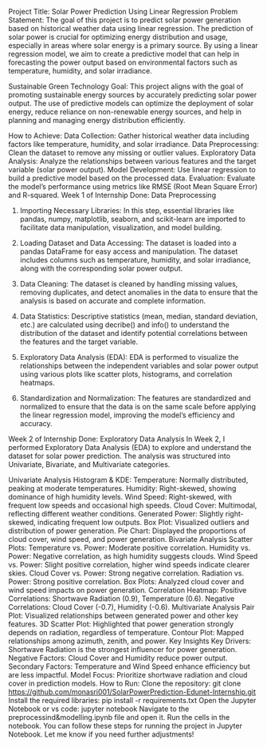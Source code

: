 Project Title: Solar Power Prediction Using Linear Regression
Problem Statement:
The goal of this project is to predict solar power generation based on historical weather data using linear regression. The prediction of solar power is crucial for optimizing energy distribution and usage, especially in areas where solar energy is a primary source. By using a linear regression model, we aim to create a predictive model that can help in forecasting the power output based on environmental factors such as temperature, humidity, and solar irradiance.

Sustainable Green Technology Goal:
This project aligns with the goal of promoting sustainable energy sources by accurately predicting solar power output. The use of predictive models can optimize the deployment of solar energy, reduce reliance on non-renewable energy sources, and help in planning and managing energy distribution efficiently.

How to Achieve:
Data Collection: Gather historical weather data including factors like temperature, humidity, and solar irradiance.
Data Preprocessing: Clean the dataset to remove any missing or outlier values.
Exploratory Data Analysis: Analyze the relationships between various features and the target variable (solar power output).
Model Development: Use linear regression to build a predictive model based on the processed data.
Evaluation: Evaluate the model’s performance using metrics like RMSE (Root Mean Square Error) and R-squared.
Week 1 of Internship Done: Data Preprocessing
1. Importing Necessary Libraries:
In this step, essential libraries like pandas, numpy, matplotlib, seaborn, and scikit-learn are imported to facilitate data manipulation, visualization, and model building.

2. Loading Dataset and Data Accessing:
The dataset is loaded into a pandas DataFrame for easy access and manipulation. The dataset includes columns such as temperature, humidity, and solar irradiance, along with the corresponding solar power output.

3. Data Cleaning:
The dataset is cleaned by handling missing values, removing duplicates, and detect anomalies in the data to ensure that the analysis is based on accurate and complete information.

4. Data Statistics:
Descriptive statistics (mean, median, standard deviation, etc.) are calculated using decribe() and info() to understand the distribution of the dataset and identify potential correlations between the features and the target variable.

5. Exploratory Data Analysis (EDA):
EDA is performed to visualize the relationships between the independent variables and solar power output using various plots like scatter plots, histograms, and correlation heatmaps.

6. Standardization and Normalization:
The features are standardized and normalized to ensure that the data is on the same scale before applying the linear regression model, improving the model’s efficiency and accuracy.

Week 2 of Internship Done: Exploratory Data Analysis
In Week 2, I performed Exploratory Data Analysis (EDA) to explore and understand the dataset for solar power prediction. The analysis was structured into Univariate, Bivariate, and Multivariate categories.

Univariate Analysis
Histogram & KDE: Temperature: Normally distributed, peaking at moderate temperatures. Humidity: Right-skewed, showing dominance of high humidity levels. Wind Speed: Right-skewed, with frequent low speeds and occasional high speeds. Cloud Cover: Multimodal, reflecting different weather conditions. Generated Power: Slightly right-skewed, indicating frequent low outputs.
Box Plot: Visualized outliers and distribution of power generation.
Pie Chart: Displayed the proportions of cloud cover, wind speed, and power generation.
Bivariate Analysis
Scatter Plots: Temperature vs. Power: Moderate positive correlation. Humidity vs. Power: Negative correlation, as high humidity suggests clouds. Wind Speed vs. Power: Slight positive correlation, higher wind speeds indicate clearer skies. Cloud Cover vs. Power: Strong negative correlation. Radiation vs. Power: Strong positive correlation.
Box Plots: Analyzed cloud cover and wind speed impacts on power generation.
Correlation Heatmap: Positive Correlations: Shortwave Radiation (0.9), Temperature (0.6). Negative Correlations: Cloud Cover (-0.7), Humidity (-0.6).
Multivariate Analysis
Pair Plot: Visualized relationships between generated power and other key features.
3D Scatter Plot: Highlighted that power generation strongly depends on radiation, regardless of temperature.
Contour Plot: Mapped relationships among azimuth, zenith, and power.
Key Insights
Key Drivers: Shortwave Radiation is the strongest influencer for power generation.
Negative Factors: Cloud Cover and Humidity reduce power output.
Secondary Factors: Temperature and Wind Speed enhance efficiency but are less impactful.
Model Focus: Prioritize shortwave radiation and cloud cover in prediction models.
How to Run:
Clone the repository:
git clone https://github.com/monasri001/SolarPowerPrediction-Edunet-Internship.git
Install the required libraries:
pip install -r requirements.txt
Open the Jupyter Notebook or vs code:
jupyter notebook
Navigate to the preprocessind&modelling.ipynb file and open it.
Run the cells in the notebook.
You can follow these steps for running the project in Jupyter Notebook. Let me know if you need further adjustments!
